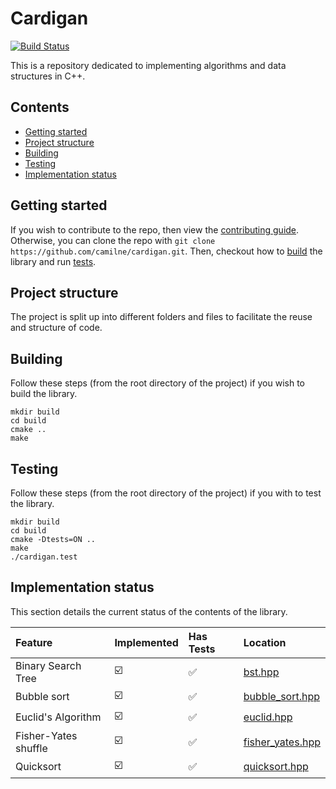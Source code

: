 # Cardigan

[![Build Status](https://travis-ci.org/camilne/cardigan.svg?branch=master)](https://travis-ci.org/camilne/cardigan)

This is a repository dedicated to implementing algorithms and data structures in
C++.

## Contents

* [Getting started](#getting-started)
* [Project structure](#project-structure)
* [Building](#building)
* [Testing](#testing)
* [Implementation status](#implementation-status)

## Getting started

If you wish to contribute to the repo, then view the
[contributing guide][contrib-guide]. Otherwise, you can clone the repo with
`git clone https://github.com/camilne/cardigan.git`. Then, checkout how to
[build](#building) the library and run [tests](#testing).

## Project structure

The project is split up into different folders and files to facilitate the reuse
and structure of code.

## Building

Follow these steps (from the root directory of the project) if you wish to build
the library.
```
mkdir build
cd build
cmake ..
make
```

## Testing

Follow these steps (from the root directory of the project) if you with to test the library.
```
mkdir build
cd build
cmake -Dtests=ON ..
make
./cardigan.test
```

## Implementation status

This section details the current status of the contents of the library.

| Feature              | Implemented             | Has Tests          | Location                                             |
| :-------------       | :-------------          | :-------------     | :-------------                                       |
| Binary Search Tree   | :ballot_box_with_check: | :white_check_mark: | [bst.hpp](include/data_structures/bst.hpp)           |
| Bubble sort          | :ballot_box_with_check: | :white_check_mark: | [bubble_sort.hpp](include/sorting/bubble_sort.hpp)   |
| Euclid's Algorithm   | :ballot_box_with_check: | :white_check_mark: | [euclid.hpp](include/number_theory/euclid.hpp)       |
| Fisher-Yates shuffle | :ballot_box_with_check: | :white_check_mark: | [fisher_yates.hpp](include/permute/fisher_yates.hpp) |
| Quicksort            | :ballot_box_with_check: | :white_check_mark: | [quicksort.hpp](include/sorting/quicksort.hpp)       |


[contrib-guide]: https://github.com/camilne/cardigan/blob/master/.github/CONTRIBUTING.md
